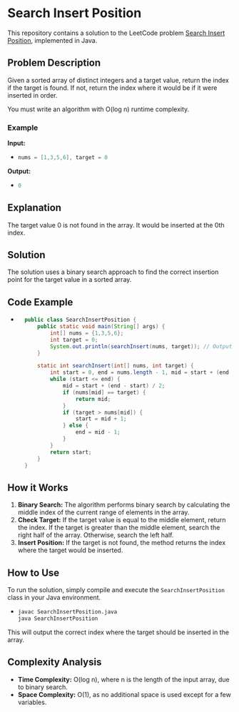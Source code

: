 # Search Insert Position

This repository contains a solution to the LeetCode problem [Search Insert Position](https://leetcode.com/problems/search-insert-position/description/), implemented in Java.

## Problem Description

Given a sorted array of distinct integers and a target value, return the index if the target is found. If not, return the index where it would be if it were inserted in order.

You must write an algorithm with O(log n) runtime complexity.

### Example

**Input:**

- ```java
  nums = [1,3,5,6], target = 0

**Output:**
- ```java
  0

## Explanation

The target value 0 is not found in the array. It would be inserted at the 0th index.

## Solution

The solution uses a binary search approach to find the correct insertion point for the target value in a sorted array.

## Code Example

- ```java
    public class SearchInsertPosition {
        public static void main(String[] args) {
            int[] nums = {1,3,5,6};
            int target = 0;
            System.out.println(searchInsert(nums, target)); // Output: 0
        }

        static int searchInsert(int[] nums, int target) {
            int start = 0, end = nums.length - 1, mid = start + (end - start) / 2;
            while (start <= end) {
                mid = start + (end - start) / 2;
                if (nums[mid] == target) {
                    return mid;
                }
                if (target > nums[mid]) {
                    start = mid + 1;
                } else {
                    end = mid - 1;
                }
            }
            return start;
        }
    }


## How it Works

1. **Binary Search:** The algorithm performs binary search by calculating the middle index of the current range of elements in the array.
2. **Check Target:** If the target value is equal to the middle element, return the index. If the target is greater than the middle element, search the right half of the array. Otherwise, search the left half.
3. **Insert Position:** If the target is not found, the method returns the index where the target would be inserted.

## How to Use

To run the solution, simply compile and execute the `SearchInsertPosition` class in your Java environment.
- ```bash
  javac SearchInsertPosition.java
  java SearchInsertPosition

This will output the correct index where the target should be inserted in the array.

## Complexity Analysis

- **Time Complexity:** O(log n), where n is the length of the input array, due to binary search.
- **Space Complexity:** O(1), as no additional space is used except for a few variables.
